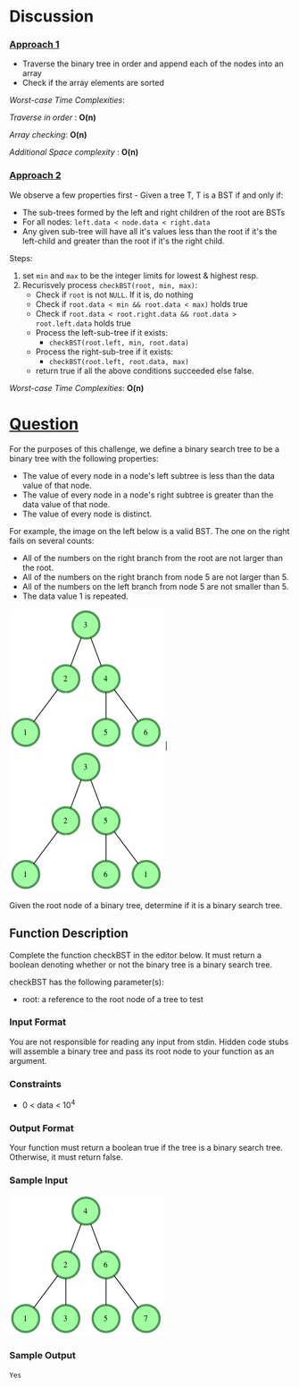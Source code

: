 # Discussion

### [Approach 1](https://github.com/div1090/codemonkeys/blob/master/Cracking%20the%20Coding%20Interview%20Challenges/Trees%20-%20Is%20This%20a%20Binary%20Tree%3F/soln_InOrderTraversal.py)

* Traverse the binary tree in order and append each of the nodes into an array
* Check if the array elements are sorted

*Worst-case Time Complexities*:

*Traverse in order* : **O(n)**

*Array checking*: **O(n)**

*Additional Space complexity* : **O(n)**

### [Approach 2](https://github.com/div1090/codemonkeys/blob/master/Cracking%20the%20Coding%20Interview%20Challenges/Trees%20-%20Is%20This%20a%20Binary%20Tree%3F/soln_recursive.cpp)

We observe a few properties first - Given a tree T, T is a BST if and only if:

- The sub-trees formed by the left and right children of the root are BSTs 
- For all nodes: `left.data < node.data < right.data`
- Any given sub-tree will have all it's values less than the root if it's the left-child and greater than the root if it's the right child.

Steps:

1) set `min` and `max` to be the integer limits for lowest & highest resp.
2) Recurisvely process `checkBST(root, min, max)`:
    * Check if `root` is not `NULL`. If it is, do nothing
    * Check if `root.data < min && root.data < max)` holds true
    * Check if `root.data < root.right.data && root.data > root.left.data` holds true
    * Process the left-sub-tree if it exists:
        * `checkBST(root.left, min, root.data)`
    * Process the right-sub-tree if it exists:
        * `checkBST(root.left, root.data, max)`
    * return true if all the above conditions succeeded else false.

*Worst-case Time Complexities*: **O(n)**


# [Question](https://www.hackerrank.com/challenges/ctci-is-binary-search-tree/problem)

For the purposes of this challenge, we define a binary search tree to be a binary tree with the following properties:

* The value of every node in a node's left subtree is less than the data value of that node.
* The value of every node in a node's right subtree is greater than the data value of that node.
* The value of every node is distinct.

For example, the image on the left below is a valid BST. The one on the right fails on several counts:
- All of the numbers on the right branch from the root are not larger than the root.
- All of the numbers on the right branch from node 5 are not larger than 5.
- All of the numbers on the left branch from node 5 are not smaller than 5.
- The data value 1 is repeated.

![image](./sample1.png) | ![image](./sample2.png)

Given the root node of a binary tree, determine if it is a binary search tree.

## Function Description
Complete the function checkBST in the editor below. It must return a boolean denoting whether or not the binary tree is a binary search tree.

checkBST has the following parameter(s):

* root: a reference to the root node of a tree to test

### Input Format

You are not responsible for reading any input from stdin. Hidden code stubs will assemble a binary tree and pass its root node to your function as an argument.

### Constraints
* 0 < data < 10<sup>4</sup>
### Output Format

Your function must return a boolean true if the tree is a binary search tree. Otherwise, it must return false.

### Sample Input
![image](./input1.png)
### Sample Output
    Yes
